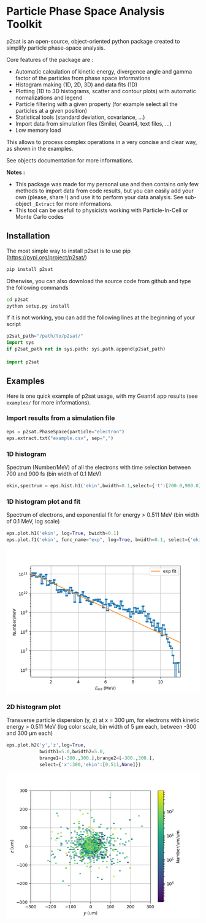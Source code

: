 # Particle Phase Space Analysis Toolkit

p2sat is an open-source, object-oriented python package created to simplify particle phase-space analysis.

Core features of the package are :
- Automatic calculation of kinetic energy, divergence angle and gamma factor of the particles from phase space informations
- Histogram making (1D, 2D, 3D) and data fits (1D)
- Plotting (1D to 3D histograms, scatter and contour plots) with automatic normalizations and legend
- Particle filtering with a given property (for example select all the particles at a given position)
- Statistical tools (standard deviation, covariance, ...)
- Import data from simulation files (Smilei, Geant4, text files, ...)
- Low memory load

This allows to process complex operations in a very concise and clear way, as shown in the examples.

See objects documentation for more informations.

**Notes :**
- This package was made for my personal use and then contains only few methods to import data from code results, but you can easily add your own (please, share !) and use it to perform your data analysis. See sub-object ``_Extract`` for more informations.
- This tool can be usefull to physicists working with Particle-In-Cell or Monte Carlo codes

## Installation

The most simple way to install p2sat is to use pip (https://pypi.org/project/p2sat/)

```bash
pip install p2sat
```

Otherwise, you can also download the source code from github and type the following commands

```bash
cd p2sat
python setup.py install
```

If it is not working, you can add the following lines at the beginning of your script

```python
p2sat_path="/path/to/p2sat/"
import sys
if p2sat_path not in sys.path: sys.path.append(p2sat_path)

import p2sat
```

## Examples

Here is one quick example of p2sat usage, with my Geant4 app results (see ``examples/`` for more informations).

### Import results from a simulation file

```python
eps = p2sat.PhaseSpace(particle="electron")
eps.extract.txt("example.csv", sep=",")
```

### 1D histogram

Spectrum (Number/MeV) of all the electrons with time selection between 700 and 900 fs (bin width of 0.1 MeV)
```python
ekin,spectrum = eps.hist.h1('ekin',bwidth=0.1,select={'t':[700.0,900.0]})
```

### 1D histogram plot and fit

Spectrum of electrons, and exponential fit for energy > 0.511 MeV (bin width of 0.1 MeV, log scale)
```python
eps.plot.h1('ekin', log=True, bwidth=0.1)
eps.plot.f1('ekin', func_name="exp", log=True, bwidth=0.1, select={'ekin':[0.511,None]})
```

![](Figure_0.png)

### 2D histogram plot

Transverse particle dispersion (y, z) at x = 300 µm, for electrons with kinetic energy > 0.511 MeV (log color scale, bin width of 5 µm each, between -300 and 300 µm each)
```python
eps.plot.h2('y','z',log=True,
            bwidth1=5.0,bwidth2=5.0,
            brange1=[-300.,300.],brange2=[-300.,300.],
            select={'x':300,'ekin':[0.511,None]})
```

![](Figure_1.png)

